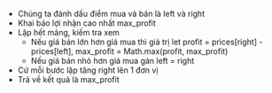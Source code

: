 - Chúng ta đánh dấu điểm mua và bán là left và right
- Khai báo lợi nhận cao nhất max_profit
- Lặp hết mảng, kiếm tra xem 
  + Nếu giá bán lớn hơn giá mua thì giá trị let profit = prices[right] - prices[left], max_profit = Math.max(profit, max_profit)
  + Nếu giá bán nhỏ hơn giá mua gán left = right
- Cứ mỗi bước lặp tăng right lên 1 đơn vị
- Trả về kết quả là max_profit
